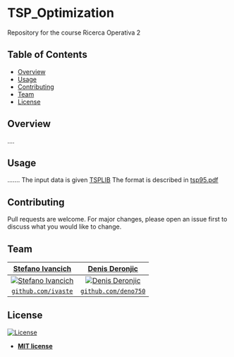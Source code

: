 # TSP_Optimization
Repository for the course Ricerca Operativa 2



## Table of Contents
- [Overview](#overview)
- [Usage](#usage)
- [Contributing](#contributing)
- [Team](#team)
- [License](#license)


## Overview
....

## Usage
.......
The input data is given [TSPLIB](http://comopt.ifi.uni-heidelberg.de/software/TSPLIB95/tsp)
The format is described in [tsp95.pdf](/docs/tsp95.pdf)

## Contributing
Pull requests are welcome. For major changes, please open an issue first to discuss what you would like to change.

## Team
| <a href="https://stefanoivancich.com" target="_blank">**Stefano Ivancich**</a> | <a href="https://github.com/deno750" target="_blank">**Denis Deronjic**</a> |
| :---: |:---:|
| [![Stefano Ivancich](https://avatars1.githubusercontent.com/u/36710626?s=200&v=4)](https://stefanoivancich.com)    | [![Denis Deronjic](https://avatars1.githubusercontent.com/u/28018184?s=200&v=4)](https://github.com/deno750) |
| <a href="https://github.com/ivaste" target="_blank">`github.com/ivaste`</a> | <a href="https://github.com/deno750" target="_blank">`github.com/deno750`</a> |


## License
[![License](http://img.shields.io/:license-mit-blue.svg?style=flat-square)](http://badges.mit-license.org)

- **[MIT license](http://opensource.org/licenses/mit-license.php)**

